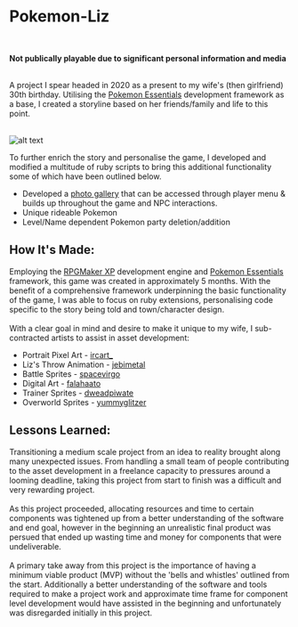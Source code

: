 # Pokemon-Liz
<br />

**Not publically playable due to significant personal information and media**

<br />
A project I spear headed in 2020 as a present to my wife's (then girlfriend) 30th birthday. Utilising the <a target="_blank" href="https://reliccastle.com/essentials/">Pokemon Essentials</a>
development framework as a base, I created a storyline based on her friends/family and life to this point.
<br />

<br />

![alt text](https://github.com/Pyr1te/Pokemon-Liz/blob/main/Pokemon-Liz-GIF.gif?raw=true)


To further enrich the story and personalise the game, I developed and modified a multitude of ruby scripts to bring this additional functionality some of which have been 
outlined below. 
<ul>
  <li>Developed a <a target="_blank" href="https://github.com/Pyr1te/Pokemon-Liz/blob/main/Scripts/MD_PokeGallery.rb">photo gallery</a> that can be accessed through player menu & builds up throughout the game and NPC interactions.</li>
  <li>Unique rideable Pokemon</li>
  <li>Level/Name dependent Pokemon party deletion/addition</li>
</ul>

## How It's Made:

Employing the <a href="https://www.rpgmakerweb.com/products/rpg-maker-xp">RPGMaker XP</a> development engine and <a target="_blank" href="https://reliccastle.com/essentials/">Pokemon Essentials</a> 
framework, this game was created in approximately 5 months. With the benefit of a comprehensive framework underpinning the basic functionality of the game, I was able
to focus on ruby extensions, personalising code specific to the story being told and town/character design.
<br />
<br />
With a clear goal in mind and desire to make it unique to my wife, I sub-contracted artists to assist in asset development:
<ul>
  <li>Portrait Pixel Art - <a href="https://www.fiverr.com/ircart_/drawing-with-anime-pixelart-style?context_referrer=user_page&ref_ctx_id=1bd005a5756c8a0c1ba3af95ebfbc878&pckg_id=1&pos=1&imp_id=8d638a98-2c43-4625-bd33-d9b4276b3588">ircart_</a></li>
  <li>Liz's Throw Animation - <a href="https://www.fiverr.com/jebimetael/create-a-pokemon-style-trainer-sprite?source=order_page_summary_gig_link_title&funnel=cd6f81f4c5767b9f56ee33ad7d741ad7">jebimetal</a></li>
  <li>Battle Sprites - <a href="https://www.fiverr.com/spacevirgo/edit-a-custom-pokemon-trainer-sprite-for-you?source=order_page_summary_gig_link_title&funnel=d3416970d38aab3dd2b9c6dcb190fc79">spacevirgo</a></li>
  <li>Digital Art - <a href="https://www.fiverr.com/faiahaato/draw-pokemon-anime-battle-and-fakemon-fusion?source=order_page_summary_gig_link_title&funnel=313462c2daf4c0da5621ecc2206ea507">falahaato</a></li>
  <li>Trainer Sprites - <a href="https://www.fiverr.com/dweadpiwate/do-custom-trainer-sprites-and-cards?source=order_page_summary_gig_link_title&funnel=f7dd6a1f6e8058619362bec89f7a1f9f">dweadpiwate</a></li>
  <li>Overworld Sprites - <a href="https://www.fiverr.com/yummyglitzer/create-a-great-sprite-that-satisfies?source=order_page_summary_gig_link_title&funnel=edfd5c0a73a490e5bf45dfedee2a4782">yummyglitzer</a></li>
</ul>

## Lessons Learned:

Transitioning a medium scale project from an idea to reality brought along many unexpected issues. From handling a small team of people
contributing to the asset development in a freelance capacity to pressures around a looming deadline, taking this project from start to finish was a difficult and
very rewarding project.
<br />
<br />
As this project proceeded, allocating resources and time to certain components was tightened up from a better understanding of the software and end goal, however 
in the beginning an unrealistic final product was persued that ended up wasting time and money for components that were undeliverable. 
<br />
<br />
A primary take away from this project is the importance of having a minimum viable product (MVP) without the 'bells and whistles' outlined from the start. Additionally 
a better understanding of the software and tools required to make a project work and approximate time frame for component level development would have assisted in the beginning and 
unfortunately was disregarded initially in this project.
